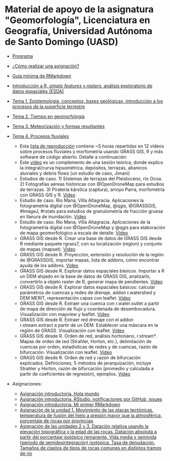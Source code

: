 # Material de apoyo de la asignatura "Geomorfología", Licenciatura en Geografía, Universidad Autónoma de Santo Domingo (UASD)

* [Programa](programa-geomorfologia.md)

* [¿Cómo realizar una asignación?](ref/como-hacer-una-asignacion.md)

* [Guía mínima de RMarkdown](ref/guia-minima-de-rmarkdown.md)

* [Introducción a R, *simple features* y *rasters*, análisis exploratorio de datos espaciales (ESDA)](ref/introduccion-a-r.md)

* [Tema 1. Epistemología, conceptos, bases geológicas, introducción a los procesos de la superficie terrestre](https://geomorfologia-master.github.io/tema-1-epistemologia-geologia-intro-procesos/)

* [Tema 2. Tiempo en geomorfología](https://drive.google.com/file/d/1I7kNCS3oj5NpXsinVGaIZAezsZCAyRqI/view?usp=sharing)

* [Tema 3. Meteorización y formas resultantes](https://github.com/geomorfologia-master/tema-3-meteorizacion-y-formas-resultantes/blob/gh-pages/meteorizacion_y_formas_resultantes.pdf)

* [Tema 4. Procesos fluviales](https://drive.google.com/open?id=1e-BTzT56c6F7JWwSAXlb3UG8JWu2FxtV)

    * Esta [lista de reproducción](https://www.youtube.com/watch?v=9F7BIAUNvRY&list=PLDcT2n8UzsCSt1-NnUQ8anwHhmouFr0Kv) contiene ~5 horas repartidas en 12 vídeos sobre procesos fluviales y morfometría usando GRASS GIS, R y más software de código abierto. Detalle a continuación:
    * Este [vídeo](https://www.youtube.com/watch?v=9F7BIAUNvRY&list=PLDcT2n8UzsCSt1-NnUQ8anwHhmouFr0Kv&index=1) es un complemento de una sesión teórica, donde explico la integral/curva hipsométrica, depósitos, terrazas, abanicos aluviales y debris flows (un estudio de caso, Jimaní)
    * Estudios de caso. 1) Sistemas de terrazas del Pleistoceno, río Ocoa. 2) Fotografías aéreas históricas con @OpenDroneMap para estudios de terrazas. 3) Piratería kárstica (captura), arroyo Parra, morfometría con GRASS GIS y R. [Vídeo](https://www.youtube.com/watch?v=bDYN2yP4yEY&list=PLDcT2n8UzsCSt1-NnUQ8anwHhmouFr0Kv&index=2)
    * Estudio de caso. Río Mana, Villa Altagracia. Aplicaciones la fotogrametría digital con @OpenDroneMap, @qgis, @GRASSGIS, #ImageJ, #rstats para estudios de granulometría de fracción gruesa en llanura de inundación. [Vídeo](https://www.youtube.com/watch?v=K386kpuJMvk&list=PLDcT2n8UzsCSt1-NnUQ8anwHhmouFr0Kv&index=3)
    * Estudio de caso. Río Mana, Villa Altagracia. Aplicaciones de la fotogrametría digital con @OpenDroneMap y @qgis para elaboración de mapa geomorfológico a escala de detalle. [Vídeo](https://www.youtube.com/watch?v=R1tDFkc4t0g&list=PLDcT2n8UzsCSt1-NnUQ8anwHhmouFr0Kv&index=4)
    * GRASS GIS desde R. Crear una base de datos de GRASS GIS desde R mediante paquete rgrass7, con su localización (region) y conjunto de mapas (mapset). [Vídeo](https://www.youtube.com/watch?v=cORbTaa827g&list=PLDcT2n8UzsCSt1-NnUQ8anwHhmouFr0Kv&index=5)
    * GRASS GIS desde R. Proyección, extensión y resolución de la región de @GRASSGIS, importar mapas, lista de addons, cómo encontrar ayuda de los addons. [Vídeo](https://www.youtube.com/watch?v=YkqHMeko8-Y&list=PLDcT2n8UzsCSt1-NnUQ8anwHhmouFr0Kv&index=6)
    * GRASS GIS desde R. Explorar datos espaciales básicos. Importar a R un DEM alojado en la base de datos de GRASS GIS, analizarlo, convertirlo a objeto raster de R, generar mapa de pendientes. [Vídeo](https://www.youtube.com/watch?v=w5lGrm_XKek&list=PLDcT2n8UzsCSt1-NnUQ8anwHhmouFr0Kv&index=7)
    * GRASS GIS desde R. Explorar datos espaciales básicos: calcular parámetros de cuencas y redes de drenaje, addon r.watershed y DEM MERIT, representación capas con lealfet. [Vídeo](https://www.youtube.com/watch?v=gPDf6w3NOgs&list=PLDcT2n8UzsCSt1-NnUQ8anwHhmouFr0Kv&index=8)
    * GRASS GIS desde R. Extraer una cuenca con r.water.outlet a partir de mapa de dirección de flujo y coordenada de desembocadura. Visualización con mapview y leaflet. [Vídeo](https://www.youtube.com/watch?v=acU2dj23DlM&list=PLDcT2n8UzsCSt1-NnUQ8anwHhmouFr0Kv&index=9)
    * GRASS GIS desde R. Extraer red drenaje con el addon r.stream.extract a partir de un DEM. Establecer una máscara en la región de GRASS. Visualización con leaflet. [Vídeo](https://www.youtube.com/watch?v=17MRQTJ4gUU&list=PLDcT2n8UzsCSt1-NnUQ8anwHhmouFr0Kv&index=10)
    * GRASS GIS desde R. Orden de red, análisis hortoniano, r.stream*. Mapas de orden de red (Strahler, Horton, etc.), delimitación de cuencas por orden, estadísticas de redes y de cuencas, razón de bifurcación. Visualización con leaflet. [Vídeo](https://www.youtube.com/watch?v=JO-25I2yj2I&list=PLDcT2n8UzsCSt1-NnUQ8anwHhmouFr0Kv&index=11)
    * GRASS GIS desde R. Orden de red y razón de bifurcación explicados. Definiciones, 5 métodos de jerarquización, incluye Strahler y Horton, razón de bifurcación (promedio y calculada a partir de coeficientes de regresión), ejemplos. [Vídeo](https://www.youtube.com/watch?v=vzEBBhedypE&list=PLDcT2n8UzsCSt1-NnUQ8anwHhmouFr0Kv&index=12)

* Asignaciones:

    * [Asignación introductoria. Hola mundo](https://github.com/geomorfologia-master/unidad-0-asignacion-0-hola-mundo)
    * [Asignación introductoria. RStudio, notificaciones por GitHub, issues](https://github.com/geomorfologia-master/unidad-0-asignacion-1-asig-conrstudio-issues)
    * [Asignación introductoria. Mi primer RMarkdown](https://github.com/geomorfologia-master/unidad-0-asignacion-2-mi-primer-rmd)
    * [Asignación de la unidad 1. Movimiento de las placas tectónicas, temperatura de fusión del hielo a presión mayor que la atmosférica, porcentaje de rocas por provincias
](https://github.com/geomorfologia-master/unidad-1-asignacion-1-movimiento-temperatura-mapageo)
    * [Asignación de las unidades 2 y 3. Datación relativa usando la elevación topográfica y la edad de las rocas. Datación absoluta a partir del porcentaje isotópico remanente. Vida media y semivida (periodo de semidesintegración) isotópica. Tasa de denudación. Tamaños de clastos de tipos de rocas comunes en distintos tramos de río](https://github.com/geomorfologia-master/unidades-2y3-asignacion-1-tiempo-meteorizacion)
